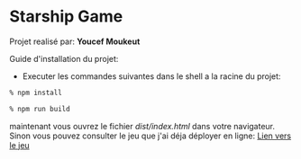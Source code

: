 # Starship Game
Projet realisé par: **Youcef Moukeut**


Guide d'installation du projet:
- Executer les commandes suivantes dans le shell a la racine du projet:
```sh
% npm install
```

```sh
% npm run build
```

maintenant vous ouvrez le fichier *dist/index.html* dans votre navigateur.
Sinon vous pouvez consulter le jeu que j'ai déja déployer en ligne:  [Lien vers le jeu](https://nostalgic-sinoussi-a90ece.netlify.app/)

